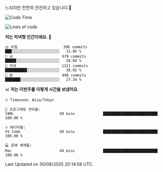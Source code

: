느리지만 천천히 전진하고 있습니다.🐢

<!--START_SECTION:waka-->
![Code Time](http://img.shields.io/badge/Code%20Time-1%2C661%20hrs%2034%20mins-blue)

![Lines of code](https://img.shields.io/badge/%EC%A0%80%EB%8A%94%20%EC%97%AC%ED%83%9C%EA%B9%8C%EC%A7%80%20-927.8%20thousand%20%EC%A4%84%EC%9D%98%20%EC%BD%94%EB%93%9C%EB%A5%BC%20%EC%9E%91%EC%84%B1%ED%96%88%EC%96%B4%EC%9A%94.-blue)

**저는 저녁형 인간이에요. 🦉** 

```text
🌞 아침                     396 commits         ███░░░░░░░░░░░░░░░░░░░░░░   12.06 % 
🌆 낮　                     679 commits         █████░░░░░░░░░░░░░░░░░░░░   20.68 % 
🌃 저녁                     1311 commits        ██████████░░░░░░░░░░░░░░░   39.92 % 
🌙 밤　                     898 commits         ███████░░░░░░░░░░░░░░░░░░   27.34 % 
```


📊 **저는 이번주를 이렇게 시간을 보냈어요.** 

```text
🕑︎ Timezone: Asia/Tokyo

💬 프로그래밍 언어들: 
YAML                     49 mins             █████████████████████████   100.00 % 

🔥 에디터들: 
VS Code                  49 mins             █████████████████████████   100.00 % 

💻 운영 체제들: 
Mac                      49 mins             █████████████████████████   100.00 % 
```


 Last Updated on 30/08/2025 20:14:58 UTC
<!--END_SECTION:waka-->
